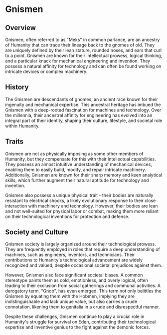 # Gnismen

## Overview

Gnismen, often referred to as "Meks" in common parlance, are an ancestry of Humanity that can trace their lineage back to the gnomes of old. They are uniquely defined by their lean stature, rounded noses, and ears that curl to a point. Gnismen are known for their intellectual prowess, logical thinking, and a particular knack for mechanical engineering and invention. They possess a natural affinity for technology and can often be found working on intricate devices or complex machinery.

## History

The Gnismen are descendants of gnomes, an ancient race known for their ingenuity and mechanical expertise. This ancestral heritage has imbued the Gnismen with a deep-rooted fascination for machines and technology. Over the millennia, their ancestral affinity for engineering has evolved into an integral part of their identity, shaping their culture, lifestyle, and societal role within Humanity.

## Traits

Gnismen are not as physically imposing as some other members of Humanity, but they compensate for this with their intellectual capabilities. They possess an almost intuitive understanding of mechanical devices, enabling them to easily build, modify, and repair intricate machinery. Additionally, Gnismen are known for their sharp memory and keen analytical skills, which further augment their natural aptitude for technology and invention.

Gnismen also possess a unique physical trait - their bodies are naturally resistant to electrical shocks, a likely evolutionary response to their close interaction with machinery and technology. However, their bodies are lean and not well-suited for physical labor or combat, making them more reliant on their technological inventions for protection and defense.

## Society and Culture

Gnismen society is largely organized around their technological prowess. They are frequently employed in roles that require a deep understanding of machines, such as engineers, inventors, and technicians. Their contributions to Humanity's technological advancement are widely recognized and valued, despite occasional societal prejudices against them.

However, Gnismen also face significant societal biases. A common stereotype paints them as cold, emotionless, and overly logical, often leading to their exclusion from social gatherings and communal activities. A derogatory term, "Gnob", has even emerged. This term not only belittles the Gnismen by equating them with the Hobmen, implying they are indistinguishable and lack unique value, but also carries a crude connotation, likening them to genitalia in a crude and disrespectful manner.

Despite these challenges, Gnismen continue to play a crucial role in Humanity's struggle for survival on Eden, contributing their technological expertise and inventive genius to the fight against the demonic forces.
